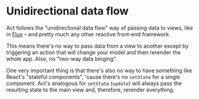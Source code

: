 # Unidirectional data flow

Act follows the "unidirectional data flow" way of passing data to views, like
in [Flux](https://facebook.github.io/flux/) – and pretty much any other
reactive front-end framework.

This means there's no way to pass data from a view to another except by
triggering an action that will change your model and then rerender the whole
app. Also, no "two-way data binging".

One very important thing is that there's also no way to have something like
React's "stateful components", 'cause there's no `setState` for a single
component. Act's analogous for `setState` (`update`) will always pass the
resulting state to the main view and, therefore, rerender everything.
